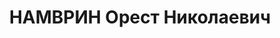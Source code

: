 ---
title: НАМВРИН Орест Николаевич
description: р. 1903, м. Рига, росіянин, з службовців, позапартійний, освіта н/вища,
  помічник начальника мобілізаційної частини Дніпропетровського райвійськомату. 14.01.1938
  звинувачений в участі в а/рад. змові, розстріляний 15.01.1938 Реабілітований 29.10.1957
  р.
---